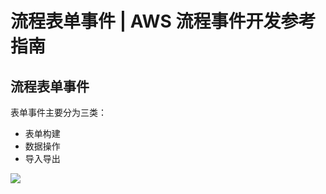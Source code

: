 # 流程表单事件 | AWS 流程事件开发参考指南

## 流程表单事件

表单事件主要分为三类：

  * 表单构建
  * 数据操作
  * 导入导出

![](https://docs.awspaas.com/reference-guide/aws-paas-process-listener-reference-guide-vue/form_event/1.png)